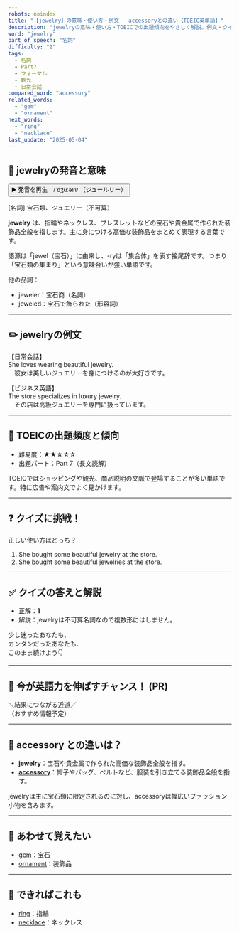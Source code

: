 ```yaml
---
robots: noindex
title: "【jewelry】の意味・使い方・例文 ― accessoryとの違い【TOEIC英単語】"
description: "jewelryの意味・使い方・TOEICでの出題傾向をやさしく解説。例文・クイズ付きでaccessoryとの違いもわかりやすく学べます。"
word: "jewelry"
part_of_speech: "名詞"
difficulty: "2"
tags:
  - 名詞
  - Part7
  - フォーマル
  - 観光
  - 日常会話
compared_word: "accessory"
related_words:
  - "gem"
  - "ornament"
next_words:
  - "ring"
  - "necklace"
last_update: "2025-05-04"
---
```


## 🔰 jewelryの発音と意味

<button class="play-audio" onclick="playTTS('jewelry')">
  <span class="play-audio-main">
    ▶️ 発音を再生　/ˈdʒuːəlri/
  </span>
  <span class="play-audio-sub">
    （ジュールリー）
  </span>
</button>

[名詞] 宝石類、ジュエリー（不可算）

**jewelry** は、指輪やネックレス、ブレスレットなどの宝石や貴金属で作られた装飾品全般を指します。主に身につける高価な装飾品をまとめて表現する言葉です。

語源は「jewel（宝石）」に由来し、-ryは「集合体」を表す接尾辞です。つまり「宝石類の集まり」という意味合いが強い単語です。

他の品詞：  
- jeweler：宝石商（名詞）
- jeweled：宝石で飾られた（形容詞）

---

## ✏️ jewelryの例文

【日常会話】  
She loves wearing beautiful jewelry.  
　彼女は美しいジュエリーを身につけるのが大好きです。

【ビジネス英語】  
The store specializes in luxury jewelry.  
　その店は高級ジュエリーを専門に扱っています。

---

## 🎯 TOEICの出題頻度と傾向

- 難易度：★★☆☆☆
- 出題パート：Part 7（長文読解）

TOEICではショッピングや観光、商品説明の文脈で登場することが多い単語です。特に広告や案内文でよく見かけます。

---

## ❓ クイズに挑戦！

正しい使い方はどっち？

1. She bought some beautiful jewelry at the store.  
2. She bought some beautiful jewelries at the store.

---

## ✅ クイズの答えと解説

- 正解：**1**
- 解説：jewelryは不可算名詞なので複数形にはしません。

少し迷ったあなたも、  
カンタンだったあなたも、  
このまま続けよう👇️

---

## 🚀 今が英語力を伸ばすチャンス！ (PR)

<div class="info-center">
＼結果につながる近道／<br>  
（おすすめ情報予定）
</div>

---

## 🤔  accessory との違いは？

- **jewelry**：宝石や貴金属で作られた高価な装飾品全般を指す。
- **[accessory](/accessory)**：帽子やバッグ、ベルトなど、服装を引き立てる装飾品全般を指す。

jewelryは主に宝石類に限定されるのに対し、accessoryは幅広いファッション小物を含みます。

---

## 🧩 あわせて覚えたい

- [gem](/gem)：宝石
- [ornament](/ornament)：装飾品

---

## 📖 できればこれも

- [ring](/ring)：指輪
- [necklace](/necklace)：ネックレス

<!-- cvid: aid00_bid32 -->
